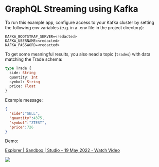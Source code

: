 # GraphQL Streaming using Kafka

To run this example app, configure access to your Kafka cluster by setting the following env variables (e.g. in a .env file in the project directory):
```
KAFKA_BOOTSTRAP_SERVER=<redacted>
KAFKA_USERNAME=<redacted>
KAFKA_PASSWORD=<redacted>
```

To get some meaningful results, you also nead a topic (`trades`) with data matching the Trade schema:
```graphql
type Trade {
  side: String
  quantity: Int
  symbol: String
  price: Float
}
```

Example message:
```JSON
{
  "side":"SELL",
  "quantity":4375,
  "symbol":"ZTEST",
  "price":726
}
```

Demo:
<a href="https://www.loom.com/share/3fa3b50f189f4ee59a912027dc11e36d">
    <p>Explorer | Sandbox | Studio - 19 May 2022 - Watch Video</p>
    <img style="max-width:300px;" src="https://cdn.loom.com/sessions/thumbnails/3fa3b50f189f4ee59a912027dc11e36d-with-play.gif">
  </a>